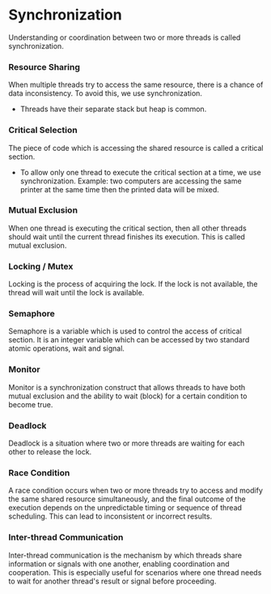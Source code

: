 # Synchronization
Understanding or coordination between two or more threads is called synchronization.

### Resource Sharing
When multiple threads try to access the same resource, there is a chance of data inconsistency. To avoid this, we use synchronization. 
- Threads have their separate stack but heap is common.

### Critical Selection
The piece of code which is accessing the shared resource is called a critical section. 
- To allow only one thread to execute the critical section at a time, we use synchronization.
Example: two computers are accessing the same printer at the same time then the printed data will be mixed.

### Mutual Exclusion
When one thread is executing the critical section, then all other threads should wait until the current thread finishes its execution. This is called mutual exclusion.

### Locking / Mutex
Locking is the process of acquiring the lock. If the lock is not available, the thread will wait until the lock is available.

### Semaphore
Semaphore is a variable which is used to control the access of critical section. It is an integer variable which can be accessed by two standard atomic operations, wait and signal.

### Monitor
Monitor is a synchronization construct that allows threads to have both mutual exclusion and the ability to wait (block) for a certain condition to become true.

### Deadlock
Deadlock is a situation where two or more threads are waiting for each other to release the lock.

### Race Condition
A race condition occurs when two or more threads try to access and modify the same shared resource simultaneously, and the final outcome of the execution depends on the unpredictable timing or sequence of thread scheduling. This can lead to inconsistent or incorrect results.

### Inter-thread Communication
Inter-thread communication is the mechanism by which threads share information or signals with one another, enabling coordination and cooperation. This is especially useful for scenarios where one thread needs to wait for another thread's result or signal before proceeding.